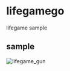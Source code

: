 # lifegamego
lifegame sample

## sample

![lifegame_gun](https://user-images.githubusercontent.com/44711725/76705763-c41e6a80-6725-11ea-9c04-10f37f59a6d0.gif)

